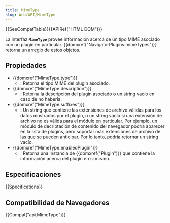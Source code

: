 ```yaml
---
title: MimeType
slug: Web/API/MimeType
---
```


{{SeeCompatTable}}{{APIRef("HTML DOM")}}

La interfaz **`MimeType`** provee información acerca de un tipo MIME asociado con un plugin en particular. {{domxref("NavigatorPlugins.mimeTypes")}} retorna un arreglo de estos objetos.

## Propiedades

- {{domxref("MimeType.type")}}
  - : Retorna el tipo MIME del plugin asociado.
- {{domxref("MimeType.description")}}
  - : Retorna la descripción del plugin asociado o un string vacío en caso de no haberla.
- {{domxref("MimeType.suffixes")}}
  - : Un string que contiene las extensiones de archivo válidas para los datos mostrados por el plugin, o un string vacío si una extensión de archivo no es válida para el módulo en particular. Por ejemplo, un módulo de decriptación de contenido del navegador podría aparecer en la lista de plugins, pero soportar más extensiones de archivo de las que se pueden anticipar. Por lo tanto, podría retornar un string vacío.
- {{domxref("MimeType.enabledPlugin")}}
  - : Retorna una instancia de {{domxref("Plugin")}} que contiene la información acerca del plugin en sí mismo.

## Especificaciones

{{Specifications}}

## Compatibilidad de Navegadores

{{Compat("api.MimeType")}}
